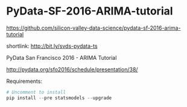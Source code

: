 # PyData-SF-2016-ARIMA-tutorial

https://github.com/silicon-valley-data-science/pydata-sf-2016-arima-tutorial

shortlink: http://bit.ly/svds-pydata-ts

PyData San Francisco 2016 - ARIMA Tutorial

http://pydata.org/sfo2016/schedule/presentation/38/

Requirements: 

```python
# Uncomment to install
pip install --pre statsmodels --upgrade
```
